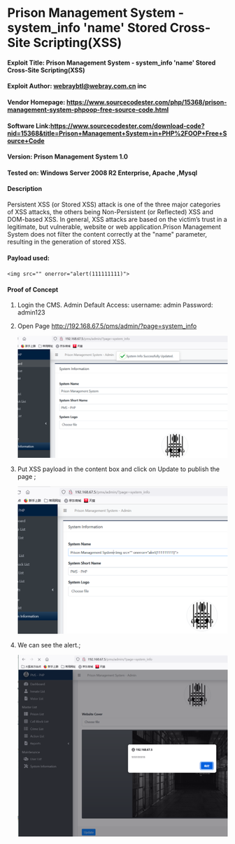# Prison Management System  - system_info  'name' Stored Cross-Site Scripting(XSS)


#### Exploit Title: Prison Management System  - system_info  'name' Stored Cross-Site Scripting(XSS)
#### Exploit Author: webraybtl@webray.com.cn inc
#### Vendor Homepage: https://www.sourcecodester.com/php/15368/prison-management-system-phpoop-free-source-code.html
#### Software Link:https://www.sourcecodester.com/download-code?nid=15368&title=Prison+Management+System+in+PHP%2FOOP+Free+Source+Code
#### Version: Prison Management System 1.0
#### Tested on: Windows Server 2008 R2 Enterprise, Apache ,Mysql

#### Description
Persistent XSS (or Stored XSS) attack is one of the three major categories of XSS attacks, the others being Non-Persistent (or Reflected) XSS and DOM-based XSS. In general, XSS attacks are based on the victim’s trust in a legitimate, but vulnerable, website or web application.Prison Management System does not filter the content correctly at the "name" parameter, resulting in the generation of stored XSS.

#### Payload used:
`<img src="" onerror="alert(111111111)">`

#### Proof of Concept

1. Login the CMS. 
     Admin Default Access:
       username: admin
       Password: admin123

2. Open Page http://192.168.67.5/pms/admin/?page=system_info 

   ![image-20220607095010559](./img/PrisonManagementSystem(XSS).assets/image-20220607095010559.png)

   

   

3. Put XSS payload   in the content box and click on Update to publish the page ;

     ![image-20220607095053168](img/PrisonManagementSystem(XSS).assets/image-20220607095053168.png)


4. We can see the alert.;

   ![image-20220607095108525](img/PrisonManagementSystem(XSS).assets/image-20220607095108525.png)
   
   

